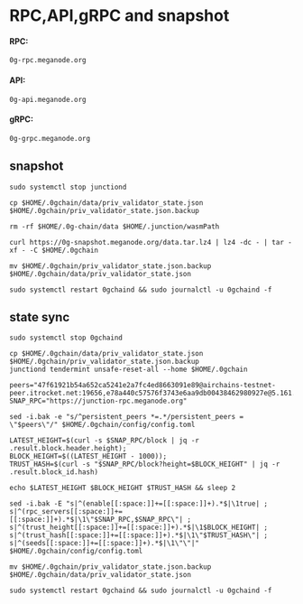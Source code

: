 # RPC,API,gRPC and snapshot

#### RPC: 
```0g-rpc.meganode.org```
#### API: 
```0g-api.meganode.org```
#### gRPC: 
```0g-grpc.meganode.org```

## snapshot
```
sudo systemctl stop junctiond

cp $HOME/.0gchain/data/priv_validator_state.json $HOME/.0gchain/priv_validator_state.json.backup

rm -rf $HOME/.0g-chain/data $HOME/.junction/wasmPath

curl https://0g-snapshot.meganode.org/data.tar.lz4 | lz4 -dc - | tar -xf - -C $HOME/.0gchain

mv $HOME/.0gchain/priv_validator_state.json.backup $HOME/.0gchain/data/priv_validator_state.json

sudo systemctl restart 0gchaind && sudo journalctl -u 0gchaind -f
```

## state sync

```
sudo systemctl stop 0gchaind

cp $HOME/.0gchain/data/priv_validator_state.json $HOME/.0gchain/priv_validator_state.json.backup
junctiond tendermint unsafe-reset-all --home $HOME/.0gchain

peers="47f61921b54a652ca5241e2a7fc4ed8663091e89@airchains-testnet-peer.itrocket.net:19656,e78a440c57576f3743e6aa9db00438462980927e@5.161.199.115:26656,747b20b00224128bb3a3022cfa557fa105a8e41d@84.247.140.127:43456,f786dcc80601ddd33ba98c609795083ba418d740@158.220.119.11:43456,0b1159b05e940a611b275fe0006070439e5b6e69@[2a03:cfc0:8000:13::b910:277f]:13756,c8f6b1a795a6d9cd2ec39faf277163a9711fc81b@38.242.194.19:43456,552d2a5c3d9889444f123d740a20237c89711109@109.199.96.143:43456,cc27f4e54a78b950adaf46e5413f92f5d53d2212@209.126.86.186:43456,f5b69a02abeb3340ccd266f049ed6aabc7c0ea88@94.72.114.150:43456,db38d672f66df4de01b26e1fa97e1632fbfb1bdf@173.249.57.190:26656,d9a5e20668955bdd5c2fc28cffd6f06e23794638@[2a01:4f8:10a:3a51::2]:43456"  
SNAP_RPC="https://junction-rpc.meganode.org"

sed -i.bak -e "s/^persistent_peers *=.*/persistent_peers = \"$peers\"/" $HOME/.0gchain/config/config.toml 

LATEST_HEIGHT=$(curl -s $SNAP_RPC/block | jq -r .result.block.header.height);
BLOCK_HEIGHT=$((LATEST_HEIGHT - 1000));
TRUST_HASH=$(curl -s "$SNAP_RPC/block?height=$BLOCK_HEIGHT" | jq -r .result.block_id.hash) 

echo $LATEST_HEIGHT $BLOCK_HEIGHT $TRUST_HASH && sleep 2

sed -i.bak -E "s|^(enable[[:space:]]+=[[:space:]]+).*$|\1true| ;
s|^(rpc_servers[[:space:]]+=[[:space:]]+).*$|\1\"$SNAP_RPC,$SNAP_RPC\"| ;
s|^(trust_height[[:space:]]+=[[:space:]]+).*$|\1$BLOCK_HEIGHT| ;
s|^(trust_hash[[:space:]]+=[[:space:]]+).*$|\1\"$TRUST_HASH\"| ;
s|^(seeds[[:space:]]+=[[:space:]]+).*$|\1\"\"|" $HOME/.0gchain/config/config.toml

mv $HOME/.0gchain/priv_validator_state.json.backup $HOME/.0gchain/data/priv_validator_state.json

sudo systemctl restart 0gchaind && sudo journalctl -u 0gchaind -f
```




